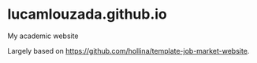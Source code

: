 # lucamlouzada.github.io
My academic website

Largely based on https://github.com/hollina/template-job-market-website.
